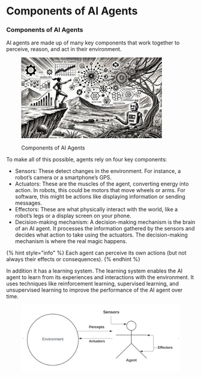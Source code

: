 # Components of AI Agents

### Components of AI Agents

AI agents are made up of many key components that work together to perceive, reason, and act in their environment.

<div align="left"><figure><img src="../../../ru/.gitbook/assets/ai-components-of-ai-agents-min.png" alt="" width="375"><figcaption><p>Components of AI Agents</p></figcaption></figure></div>

To make all of this possible, agents rely on four key components:

* Sensors: These detect changes in the environment. For instance, a robot’s camera or a smartphone’s GPS.
* Actuators: These are the muscles of the agent, converting energy into action. In robots, this could be motors that move wheels or arms. For software, this might be actions like displaying information or sending messages.
* Effectors: These are what physically interact with the world, like a robot’s legs or a display screen on your phone.
* Decision-making mechanism: A decision-making mechanism is the brain of an AI agent. It processes the information gathered by the sensors and decides what action to take using the actuators. The decision-making mechanism is where the real magic happens.

{% hint style="info" %}
Each agent can perceive its own actions (but not always their effects or consequences).
{% endhint %}

In addition it has a learning system. The learning system enables the AI agent to learn from its experiences and interactions with the environment. It uses techniques like reinforcement learning, supervised learning, and unsupervised learning to improve the performance of the AI agent over time.

<div align="left"><figure><img src="../../.gitbook/assets/ai-components-of-agents-min.en.png" alt="" width="563"><figcaption></figcaption></figure></div>
